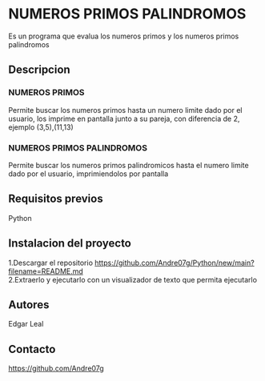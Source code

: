 # NUMEROS PRIMOS PALINDROMOS

Es un programa que evalua los numeros primos y los numeros primos palindromos


## Descripcion

### NUMEROS PRIMOS
Permite buscar los numeros primos hasta un numero limite dado por el usuario, los imprime en pantalla junto a su pareja, con diferencia de 2, ejemplo (3,5),(11,13)

### NUMEROS PRIMOS PALINDROMOS
Permite buscar los numeros primos palindromicos hasta el numero limite dado por el usuario, imprimiendolos por pantalla

## Requisitos previos

Python

## Instalacion del proyecto

1.Descargar el repositorio https://github.com/Andre07g/Python/new/main?filename=README.md  
2.Extraerlo y ejecutarlo con un visualizador de texto que permita ejecutarlo


## Autores

Edgar Leal

## Contacto

https://github.com/Andre07g
